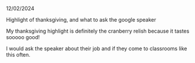12/02/2024

Highlight of thanksgiving, and what to ask the google speaker

My thanksgiving highlight is definitely the cranberry relish because it tastes sooooo good!

I would ask the speaker about their job and if they come to classrooms like this often.